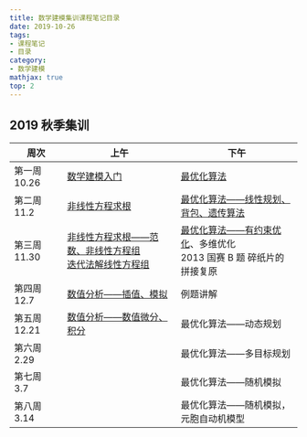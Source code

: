 ```yaml
---
title: 数学建模集训课程笔记目录
date: 2019-10-26
tags:
- 课程笔记
- 目录
category:
- 数学建模
mathjax: true
top: 2
---
```


## 2019 秋季集训

周次|上午|下午
-|-|-
第一周 10.26|[数学建模入门](../getting-started-mathematical-modeling/)|[最优化算法](../optimization-in-MCM)
第二周 11.2|[非线性方程求根](../non-linear-equation/)|[最优化算法——线性规划、背包、遗传算法](../optimization-in-MCM#线性规划)
第三周 11.30|[非线性方程求根——范数、非线性方程组](../non-linear-equation/#范数简介)<br>[迭代法解线性方程组](../iterative-method-in-solving-system-of-linear-equations/)|[最优化算法——有约束优化](../optimization-in-MCM/#有约束优化)、多维优化<br>2013 国赛 B 题 碎纸片的拼接复原
第四周 12.7|[数值分析——插值、模拟](/MATLAB/data-process-in-data-analysis)|例题讲解
第五周 12.21|[数值分析——数值微分、积分](/MATLAB/data-process-in-data-analysis#数值微分)|最优化算法——动态规划
第六周 2.29||最优化算法——多目标规划 
第七周 3.7||最优化算法——随机模拟 
第八周 3.14||最优化算法——随机模拟，元胞自动机模型